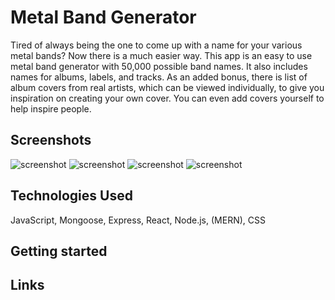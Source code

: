 # Metal Band Generator
   
   Tired of always being the one to come up with a name for your various metal bands? Now there is a much easier way. This app is an easy to use metal band generator with 50,000 possible band names. It also includes names for albums, labels, and tracks. As an added bonus, there is list of album covers from real artists, which can be viewed individually, to give you inspiration on creating your own cover. You can even add covers yourself to help inspire people.




## Screenshots

![screenshot](https://i.ibb.co/vV51vXS/Screen-Shot-2022-09-22-at-11-41-25-AM.png)
![screenshot](https://i.ibb.co/8DGQQw2/Screen-Shot-2022-09-22-at-11-41-40-AM.png)
![screenshot](https://i.ibb.co/10h7MhT/Screen-Shot-2022-09-22-at-11-42-05-AM.png)
![screenshot](https://i.ibb.co/PzqT1dz/Screen-Shot-2022-09-22-at-11-42-28-AM.png)

## Technologies Used

JavaScript, Mongoose, Express, React, Node.js, (MERN), CSS

## Getting started



## Links